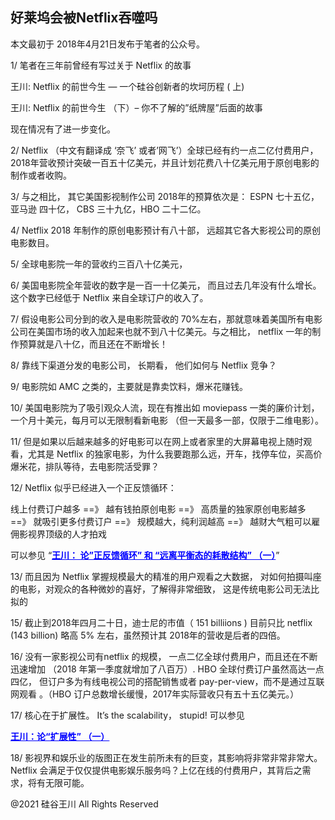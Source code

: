 ## 好莱坞会被Netflix吞噬吗

本文最初于 2018年4月21日发布于笔者的公众号。

1/ 笔者在三年前曾经有写过关于 Netflix 的故事

王川: Netflix 的前世今生 — 一个硅谷创新者的坎坷历程 ( 上)

王川: Netflix 的前世今生 （下）&#8211; 你不了解的&#8221;纸牌屋&#8221;后面的故事

现在情况有了进一步变化。

2/ Netflix （中文有翻译成 &#8216;奈飞&#8217;
或者&#8217;网飞&#8217;）全球已经有约一点二亿付费用户，2018年营收预计突破一百五十亿美元，并且计划花费八十亿美元用于原创电影的制作或者收购。

3/ 与之相比， 其它美国影视制作公司 2018年的预算依次是： ESPN 七十五亿， 亚马逊 四十亿， CBS 三十九亿，HBO 二十二亿。

4/ Netflix 2018 年制作的原创电影预计有八十部， 远超其它各大影视公司的原创电影数目。

5/ 全球电影院一年的营收约三百八十亿美元，

6/ 美国电影院全年营收的数字是一百一十亿美元， 而且过去几年没有什么增长。这个数字已经低于 Netflix 来自全球订户的收入了。

7/ 假设电影公司分到的收入是电影院营收的 70%左右，那就意味着美国所有电影公司在美国市场的收入加起来也就不到八十亿美元。与之相比，
netflix 一年的制作预算就是八十亿，而且还在不断增长！

8/ 靠线下渠道分发的电影公司， 长期看， 他们如何与 Netflix 竞争？

9/ 电影院如 AMC 之类的，主要就是靠卖饮料，爆米花赚钱。

10/ 美国电影院为了吸引观众人流，现在有推出如 moviepass 一类的廉价计划，一个月十美元，每月可以无限制看新电影
（但一天最多一部，仅限于二维电影）。

11/ 但是如果以后越来越多的好电影可以在网上或者家里的大屏幕电视上随时观看，尤其是 Netflix
的独家电影，为什么我要跑那么远，开车，找停车位，买高价爆米花，排队等待，去电影院活受罪？

12/ Netflix 似乎已经进入一个正反馈循环：

线上付费订户越多 ==》 越有钱拍原创电影 ==》 高质量的独家原创电影越多 ==》 就吸引更多付费订户 ==》 规模越大，纯利润越高 ==》
越财大气粗可以雇佣影视界顶级的人才拍戏

可以参见 “<strong><a style="color: #0000ff;" href="https://chuan.us/archives/358">王川： 论&#8221;正反馈循环&#8221; 和
“远离平衡态的耗散结构” （一）</a></strong>”

13/ 而且因为 Netflix 掌握规模最大的精准的用户观看之大数据， 对如何拍摄叫座的电影，对观众的各种微妙的喜好，了解得非常细致，
这是传统电影公司无法比拟的

15/ 截止到2018年四月二十日，迪士尼的市值（ 151 billiions ) 目前只比 netflix (143 billion) 略高 5% 左右，虽然预计其
2018年的营收是后者的四倍。

16/ 没有一家影视公司有netflix 的规模， 一点二亿全球付费用户，而且还在不断迅速增加 （2018 年第一季度就增加了八百万）. HBO
全球付费订户虽然高达一点四亿， 但订户多为有线电视公司的搭配销售或者 pay-per-view，而不是通过互联网观看 。（HBO
订户总数增长缓慢，2017年实际营收只有五十五亿美元。）

17/ 核心在于扩展性。 It&#8217;s the scalability， stupid! 可以参见

<strong><a style="color: #0000ff;" href="https://chuan.us/archives/360">王川：论“扩展性” （一）</a></strong>

18/ 影视界和娱乐业的版图正在发生前所未有的巨变，其影响将非常非常非常大。 Netflix 会满足于仅仅提供电影娱乐服务吗？上亿在线的付费用户，其背后之需求，将有无限可能。

@2021 硅谷王川 All Rights Reserved

